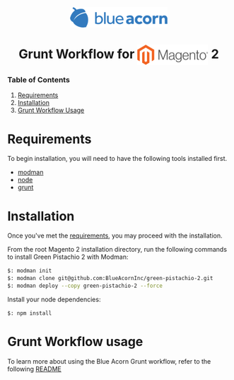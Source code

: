 <!--
/**
 * @package     BlueAcorn/GreenPistachio2
 * @version     2.0.1
 * @author      Blue Acorn, LLC. <code@blueacorn.com>
 * @author      Greg Harvell <greg@blueacorn.com>
 * @copyright   Copyright © 2018 Blue Acorn, LLC.
 */
-->
<p align="center"><img src="blueacornui/images/logo.png" width="220" height="46" alt="Blue Acorn" align="center" /></p>

<h1 align="center">Grunt Workflow for <img src="blueacornui/images/magento-logo.png" width="160" height="46" alt="Magento" valign="middle" /> 2</h1>


### Table of Contents

1. [Requirements](#requirements)
2. [Installation](#installation)
3. [Grunt Workflow Usage](#grunt-workflow-usage)

# Requirements

To begin installation, you will need to have the following tools installed first.

* [modman](https://github.com/colinmollenhour/modman)
* [node](https://nodejs.org/en/)
* [grunt](https://gruntjs.com/)

# Installation

Once you've met the [requirements](#requirements), you may proceed with the installation.  

From the root Magento 2 installation directory, run the following commands to install Green Pistachio 2 with Modman:

```bash
$: modman init
$: modman clone git@github.com:BlueAcornInc/green-pistachio-2.git
$: modman deploy --copy green-pistachio-2 --force
```

Install your node dependencies:

```bash
$: npm install
```

# Grunt Workflow usage

To learn more about using the Blue Acorn Grunt workflow, refer to the following [README](blueacornui/README.md)
